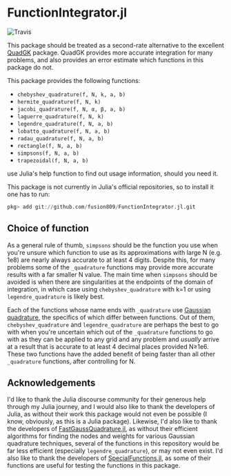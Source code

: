 # FunctionIntegrator.jl
![Travis](https://travis-ci.com/fusion809/Integration.jl.svg?branch=master)

This package should be treated as a second-rate alternative to the excellent [QuadGK](https://github.com/JuliaMath/QuadGK.jl) package. QuadGK provides more accurate integration for many problems, and also provides an error estimate which functions in this package do not.

This package provides the following functions:

* `chebyshev_quadrature(f, N, k, a, b)`
* `hermite_quadrature(f, N, k)`
* `jacobi_quadrature(f, N, α, β, a, b)`
* `laguerre_quadrature(f, N, k)`
* `legendre_quadrature(f, N, a, b)`
* `lobatto_quadrature(f, N, a, b)`
* `radau_quadrature(f, N, a, b)`
* `rectangle(f, N, a, b)`
* `simpsons(f, N, a, b)`
* `trapezoidal(f, N, a, b)`

use Julia's help function to find out usage information, should you need it.

This package is not currently in Julia's official repositories, so to install it one has to run:

```julia
pkg> add git://github.com/fusion809/FunctionIntegrator.jl.git
```

## Choice of function
As a general rule of thumb, `simpsons` should be the function you use when you're unsure which function to use as its approximations with large N (e.g. 1e8) are nearly always accurate to at least 4 digits. Despite this, for many problems some of the `_quadrature` functions may provide more accurate results with a far smaller N value. The main time when `simpsons` should be avoided is when there are singularities at the endpoints of the domain of integration, in which case using `chebyshev_quadrature` with k=1 or using `legendre_quadrature` is likely best.

Each of the functions whose name ends with `_quadrature` use [Gaussian quadrature](https://en.wikipedia.org/wiki/Gaussian_quadrature), the specifics of which differ between functions. Out of them, `chebyshev_quadrature` and `legendre_quadrature` are perhaps the best to go with when you're uncertain which out of the `_quadrature` functions to go with as they can be applied to any grid and any problem and *usually* arrive at a result that is accurate to at least 4 decimal places provided N&geq;1e6. These two functions have the added benefit of being faster than all other `_quadrature` functions, after controlling for N.

## Acknowledgements
I'd like to thank the Julia discourse community for their generous help through my Julia journey, and I would also like to thank the developers of  Julia, as without their work this package would not even be possible (I know, obviously, as this is a Julia package). Likewise, I'd also like to thank the developers of [FastGaussQuadrature.jl](https://github.com/JuliaApproximation/FastGaussQuadrature.jl), as without their efficient algorithms for finding the nodes and weights for various Gaussian quadrature techniques, several of the functions in this repository would be far less efficient (especially `legendre_quadrature`), or may not even exist. I'd also like to thank the developers of [SpecialFunctions.jl](https://github.com/JuliaMath/SpecialFunctions.jl), as some of their functions are useful for testing the functions in this package.
